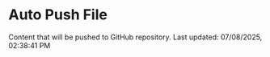 # Auto Push File

Content that will be pushed to GitHub repository.
Last updated: 07/08/2025, 02:38:41 PM